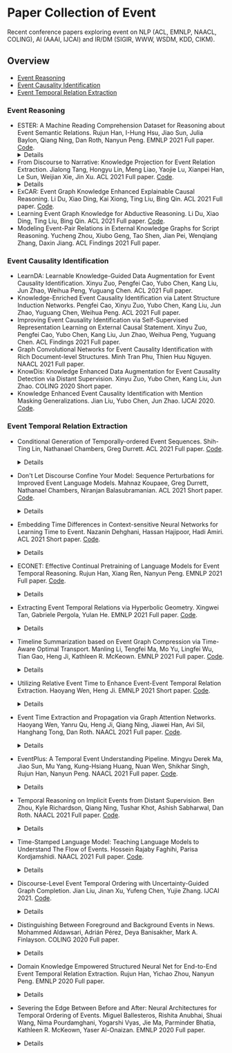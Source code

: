 # Paper Collection of Event

Recent conference papers exploring event on NLP (ACL, EMNLP, NAACL, COLING), AI (AAAI, IJCAI) and IR/DM (SIGIR, WWW, WSDM, KDD, CIKM).

## Overview

* [Event Reasoning](https://github.com/nudtzpan/Event-Papers#event-reasoning)
* [Event Causality Identification](https://github.com/nudtzpan/Event-Papers#event-causality-identification)
* [Event Temporal Relation Extraction](https://github.com/nudtzpan/Event-Papers#event-temporal-relation-extraction)

### Event Reasoning

* ESTER: A Machine Reading Comprehension Dataset for Reasoning about Event Semantic Relations. Rujun Han, I-Hung Hsu, Jiao Sun, Julia Baylon, Qiang Ning, Dan Roth, Nanyun Peng. EMNLP 2021 Full paper. [Code](https://github.com/PlusLabNLP/ESTER). <details>  <summary>Details</summary>  新数据集 包含5种事件间关系 </details>
* From Discourse to Narrative: Knowledge Projection for Event Relation Extraction. Jialong Tang, Hongyu Lin, Meng Liao, Yaojie Lu, Xianpei Han, Le Sun, Weijian Xie, Jin Xu. ACL 2021 Full paper. [Code](https://github.com/TangJiaLong/Knowledge-Projection-for-ERE). <details>  <summary>Details</summary>  把Discourse里的Knowledge Project到Event Relation Extraction中（分为token-level，semantic-level以及label-level），辅助学习BERT-based Token Encoder，VAE-based Semantic Encoder以及Coarse Category Encoder。基于ASER数据集进行处理得到IERE数据集，没说Relation种类有多少。 </details>
* ExCAR: Event Graph Knowledge Enhanced Explainable Causal Reasoning. Li Du, Xiao Ding, Kai Xiong, Ting Liu, Bing Qin. ACL 2021 Full paper. [Code](https://github.com/sjcfr/xcar).
* Learning Event Graph Knowledge for Abductive Reasoning. Li Du, Xiao Ding, Ting Liu, Bing Qin. ACL 2021 Full paper. [Code](https://github.com/sjcfr/ege-RoBERTa).
* Modeling Event-Pair Relations in External Knowledge Graphs for Script Reasoning. Yucheng Zhou, Xiubo Geng, Tao Shen, Jian Pei, Wenqiang Zhang, Daxin Jiang. ACL Findings 2021 Full paper.

### Event Causality Identification

* LearnDA: Learnable Knowledge-Guided Data Augmentation for Event Causality Identification. Xinyu Zuo, Pengfei Cao, Yubo Chen, Kang Liu, Jun Zhao, Weihua Peng, Yuguang Chen. ACL 2021 Full paper.
* Knowledge-Enriched Event Causality Identification via Latent Structure Induction Networks. Pengfei Cao, Xinyu Zuo, Yubo Chen, Kang Liu, Jun Zhao, Yuguang Chen, Weihua Peng. ACL 2021 Full paper.
* Improving Event Causality Identification via Self-Supervised Representation Learning on External Causal Statement. Xinyu Zuo, Pengfei Cao, Yubo Chen, Kang Liu, Jun Zhao, Weihua Peng, Yuguang Chen. ACL Findings 2021 Full paper.
* Graph Convolutional Networks for Event Causality Identification with Rich Document-level Structures. Minh Tran Phu, Thien Huu Nguyen. NAACL 2021 Full paper.
* KnowDis: Knowledge Enhanced Data Augmentation for Event Causality Detection via Distant Supervision. Xinyu Zuo, Yubo Chen, Kang Liu, Jun Zhao. COLING 2020 Short paper.
* Knowledge Enhanced Event Causality Identification with Mention Masking Generalizations. Jian Liu, Yubo Chen, Jun Zhao. IJCAI 2020. [Code](https://github.com/jianliu-ml/EventCausalityIdentification).

### Event Temporal Relation Extraction

* Conditional Generation of Temporally-ordered Event Sequences. Shih-Ting Lin, Nathanael Chambers, Greg Durrett. ACL 2021 Full paper. [Code](https://github.com/jjasonn0717/TemporalBART). <details>  <summary>Details</summary>  Temporal Relation 采用自动化的方法从EventNarratives语料库中抽取时序事件，并采用BART模型进行编码和解码来做Temporal Event Ordering和Event Infilling的任务，其中使用Trick来对BART进行改进。 </details>

* Don't Let Discourse Confine Your Model: Sequence Perturbations for Improved Event Language Models. Mahnaz Koupaee, Greg Durrett, Nathanael Chambers, Niranjan Balasubramanian. ACL 2021 Short paper. [Code](https://github.com/StonyBrookNLP/elm-perturbations). <details>  <summary>Details</summary>  当前使用Event数据集进行训练时，Event之间的顺序直接采用的是Discourse中文本的顺序，但Event的顺序和Discourse的顺序可能并不相同。这就导致在训练时会引入偏差信息。作者提出采用事件打乱、事件Dropout以及事件Masking的数据增强方法来缓解错误的Event顺序对模型训练造成的不利影响。 </details>

* Embedding Time Differences in Context-sensitive Neural Networks for Learning Time to Event. Nazanin Dehghani, Hassan Hajipoor, Hadi Amiri. ACL 2021 Short paper. [Code](https://github.com/hajipoor/time2event). <details>  <summary>Details</summary>  给定事件E（时间戳，比如2017-08-24 18:00），给定Tweet A（时间戳：2017/08/24 11h，时间戳格式与事件E不同）和Tweet B（时间戳: 2017/08/24 08h）（Tweet A早于Tweet B），Tweet A是一个与事件E相关的Tweet，并且可能包含与事件E相关的时序信息（比如Tweet A里会说这周末发生事件E），目标就是预测Tweet B和事件E之间的前后顺序以及时间间隔。不是很理解，时间戳都有了，直接不就算出来了，可能是Tweet和事件的时间格式不一样？ </details>

* ECONET: Effective Continual Pretraining of Language Models for Event Temporal Reasoning. Rujun Han, Xiang Ren, Nanyun Peng. EMNLP 2021 Full paper. [Code](https://github.com/PlusLabNLP/ECONET). <details>  <summary>Details</summary>  预训练模型没有将事件以及事件间时序顺序考虑进来，因此本文针对event relation extraction (ERE)和machine reading comprehension (MRC)，提出targeted masking来mask event trigger words和temporal indicators。并且在Temporal Generator和Event Generator的基础上加入Contrastive loss来对模型进行训练（不是很理解，已经有了Temporal loss和Event loss，为什么还需要Contrastive loss?）另外本文采用Continual Pretraining的训练方式，没理解啥意思。 </details>

* Extracting Event Temporal Relations via Hyperbolic Geometry. Xingwei Tan, Gabriele Pergola, Yulan He. EMNLP 2021 Full paper. [Code](https://github.com/Xingwei-Warwick/hyper-event-TempRel). <details>  <summary>Details</summary>  作者认为传统的欧几里得空间无法捕获丰富的非对称关系，比如（事件A导致事件B，但事件B并不一定导致事件A），因此提出利用Hyperbolic Geometry 双曲几何来embed events。具体细节没仔细看。 </details>

* Timeline Summarization based on Event Graph Compression via Time-Aware Optimal Transport. Manling Li, Tengfei Ma, Mo Yu, Lingfei Wu, Tian Gao, Heng Ji, Kathleen R. McKeown. EMNLP 2021 Full paper. [Code](https://github.com/limanling/event-graph-summarization). <details>  <summary>Details</summary>  给定一系列包含事件的文本，从文本中总结出事件的时间线。以往方法首先确定事件的关键日期，然后为每一天分别进行总结，这样的方法忽略了时间内部Argument之间的联系以及事件与事件之间的联系，因此作者提出将这一系列包含事件的文本构造成Event Graph，然后将事件总结变成图压缩的问题，提取出Event Graph中最突出的子图作为事件总结。 </details>

* Utilizing Relative Event Time to Enhance Event-Event Temporal Relation Extraction. Haoyang Wen, Heng Ji. EMNLP 2021 Short paper. [Code](https://github.com/wenhycs/EMNLP2021-Utilizing-Relative-Event-Time-to-Enhance-Event-Event-Temporal-Relation-Extraction). <details>  <summary>Details</summary>  Event Temporal Relation Extraction，方法非常简单，就是在两个Event Representation Concatenation的基础上，对两个事件的相对顺序进行显式建模，为事件打上相对时序标签（前面的事件为-1，后面的事件为1），然后把相对时间预测和时序关系抽取结合在一起进行训练。 </details>

* Event Time Extraction and Propagation via Graph Attention Networks. Haoyang Wen, Yanru Qu, Heng Ji, Qiang Ning, Jiawei Han, Avi Sil, Hanghang Tong, Dan Roth. NAACL 2021 Full paper. [Code](https://github.com/wenhycs/NAACL2021-Event-Time-Extraction-and-Propagation-via-Graph-Attention-Networks). <details>  <summary>Details</summary>  不同于通常的Event Temporal Relation Extraction，本文提出基于文档中具有时间信息的相关事件来预测目标事件的绝对时间（包括最早发生时间、最晚发生时间、最早结束时间、最晚结束时间）。利用Argument相同和自动事件时序关系抽取来构建文档级别的事件图，然后采用GAT来进行建模。具体模型细节没看。 </details>

* EventPlus: A Temporal Event Understanding Pipeline. Mingyu Derek Ma, Jiao Sun, Mu Yang, Kung-Hsiang Huang, Nuan Wen, Shikhar Singh, Rujun Han, Nanyun Peng. NAACL 2021 Full paper. [Code](https://github.com/PlusLabNLP/EventPlus). <details>  <summary>Details</summary>  相当于是Event相关的一个系统，包含了event trigger and type detection, event argument detection, event duration and temporal relation extraction。具体细节没看。 </details>

* Temporal Reasoning on Implicit Events from Distant Supervision. Ben Zhou, Kyle Richardson, Qiang Ning, Tushar Khot, Ashish Sabharwal, Dan Roth. NAACL 2021 Full paper. [Code](https://github.com/allenai/tracie). <details>  <summary>Details</summary>  以往的Temporal Relation Extraction工作都是基于显式事件进行事件排序，但文本中可能存在一些隐式事件。因此，本文构造了一个包含隐式事件的数据集，并且提出A distant supervision process来进行隐式事件的排序，以及提出通过预测事件的start time和duration来判断事件的结束时间。具体模型细节没看。 </details>

* Time-Stamped Language Model: Teaching Language Models to Understand The Flow of Events. Hossein Rajaby Faghihi, Parisa Kordjamshidi. NAACL 2021 Full paper. [Code](https://github.com/HLR/TSLM). <details>  <summary>Details</summary>  本文目的和【21 EMNLP ECONET Effective Continual Pretraining of Language Models for Event Temporal Reasoning】非常相似，解决当前预训练模型难以建模事件流的问题。以往方法均是通过改变模型输入来考虑不同Step，本文提出把该问题当作QA问题来处理，当作QA问题就可以利用其他QA benchmark来帮助进行文本理解，本文无需改变模型输入。具体模型细节没看。 </details>

* Discourse-Level Event Temporal Ordering with Uncertainty-Guided Graph Completion. Jian Liu, Jinan Xu, Yufeng Chen, Yujie Zhang. IJCAI 2021. [Code](https://github.com/jianliu-ml/EventTemp). <details>  <summary>Details</summary>  Event Temporal Relation Extraction，提出将document构造成temporal graph，每个节点是一个event，每个边是event间的关系，从而可以学习global features和inter-dependencies。具体来说，首先采用BiLSTM编码Event作为node表示，然后采用R-GCN来进行信息传播更新node表示，最后预测两个事件间的关系。另外，在进行预测时，由于事件间的关系都不知道，导致事件图为empty graph，本文提出Uncertainty-Guided Graph Completion（具体细节没看）来解决该问题。 </details>

* Distinguishing Between Foreground and Background Events in News. Mohammed Aldawsari, Adrián Pérez, Deya Banisakher, Mark A. Finlayson. COLING 2020 Full paper. <details>  <summary>Details</summary>  定义了一种新的task，区分article中事件是否为foreground events，还是background events，或者其他，并且判断background event与foreground event的关系。（We define foreground events as those that comprise the main topic of a news article, as indicated by the headline. In contrast, background events add supporting or contextual information.） </details>

* Domain Knowledge Empowered Structured Neural Net for End-to-End Event Temporal Relation Extraction. Rujun Han, Yichao Zhou, Nanyun Peng. EMNLP 2020 Full paper. <details>  <summary>Details</summary>  Event Temporal Relation Extraction，两个数据集TimeBank-Dense（时序关系包括BEFORE,AFTER, INCLUDES, INCLUDED, SIMULTANEOUS, and VAGUE）和I2B2-TEMPORAL（时序关系包括BEFORE, AFTER, and OVERLAP）。以往方法面临强约束在现实场景下不准确，以及数据集较小的问题，因此本文提出在模型推理时引入领域知识来缓解数据集较小的问题，以及采用Lagrangian Relaxation来解决约束推理问题。另外本文的任务定义是先从文本中检测出事件，然后判定每两个事件间的时序关系，是一个端到端的模型。具体模型细节没看。 </details>

* Severing the Edge Between Before and After: Neural Architectures for Temporal Ordering of Events. Miguel Ballesteros, Rishita Anubhai, Shuai Wang, Nima Pourdamghani, Yogarshi Vyas, Jie Ma, Parminder Bhatia, Kathleen R. McKeown, Yaser Al-Onaizan. EMNLP 2020 Full paper. <details>  <summary>Details</summary>  Event Temporal Relation Extraction，主要包括以下几点贡献：（1）灵活采用不同编码器来编码event；（2）采用Scheduled Multitask-Learning方法，利用互补的数据（包括时序的和非时序的），仿照预训练和微调；（3）自学习方法，首先训练一个模型，用该模型去标注无标签数据，然后再用这些自动标注的数据去进行训练。迭代训练。 </details>
